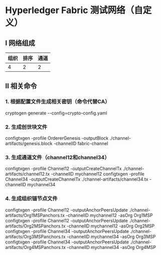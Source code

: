 # Hyperledger Fabric 测试网络（自定义）

## Ⅰ 网络组成

| 组织 | 排序 | 通道 |
| ---- | ---- | ---- |
| 4    | 2    | 2    |

## Ⅱ 相关命令

### 1. 根据配置文件生成相关密钥（命令代替CA）

cryptogen generate --config=crypto-config.yaml

### 2. 生成创世块文件

configtxgen -profile OrdererGenesis -outputBlock ./channel-artifacts/genesis.block -channelID fabric-channel

### 3. 生成通道文件（channel12和channel34）

configtxgen -profile Channel12 -outputCreateChannelTx ./channel-artifacts/channel12.tx -channelID mychannel12
configtxgen -profile Channel34 -outputCreateChannelTx ./channel-artifacts/channel34.tx -channelID mychannel34

### 4. 生成组织锚节点文件

configtxgen -profile Channel12 -outputAnchorPeersUpdate ./channel-artifacts/Org1MSPanchors.tx -channelID mychannel12 -asOrg Org1MSP
configtxgen -profile Channel12 -outputAnchorPeersUpdate ./channel-artifacts/Org2MSPanchors.tx -channelID mychannel12 -asOrg Org2MSP
configtxgen -profile Channel34 -outputAnchorPeersUpdate ./channel-artifacts/Org3MSPanchors.tx -channelID mychannel34 -asOrg Org3MSP
configtxgen -profile Channel34 -outputAnchorPeersUpdate ./channel-artifacts/Org4MSPanchors.tx -channelID mychannel34 -asOrg Org4MSP
